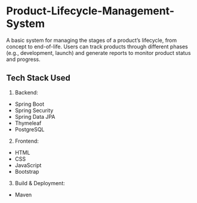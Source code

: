 # Product-Lifecycle-Management-System

A basic system for managing the stages of a product’s lifecycle, from concept to end-of-life. Users can track products through different phases (e.g., development, launch) and generate reports to monitor product status and progress.

## Tech Stack Used

1. Backend:
  - Spring Boot
  - Spring Security
  - Spring Data JPA
  - Thymeleaf
  - PostgreSQL
    
2. Frontend:
  - HTML
  - CSS
  - JavaScript
  - Bootstrap
    
3. Build & Deployment:
  - Maven
